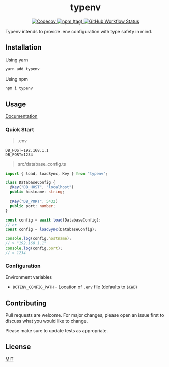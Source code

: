 <h1 align="center">typenv</h1>
<p align="center"> 
  <a href="https://codecov.io/gh/mcountryman/typenv" target="_blank">
    <img alt="Codecov" src="https://img.shields.io/codecov/c/github/mcountryman/typenv?style=flat-square">
  </a>
  <a href="https://www.npmjs.com/package/typenv">
    <img alt="npm (tag)" src="https://img.shields.io/npm/v/typenv/latest?style=flat-square">
  </a>
  <a href="https://github.com/mcountryman/typenv/actions?query=workflow%3ABuild">
    <img alt="GitHub Workflow Status" src="https://img.shields.io/github/workflow/status/mcountryman/typenv/Build?style=flat-square">
  </a>
</p>

Typenv intends to provide .env configuration with type safety in mind.

## Installation
Using yarn
```bash
yarn add typenv
```
Using npm
```bash
npm i typenv
```

## Usage
[Documentation](https://mcountryman.github.io/typenv/)

### Quick Start
> .env
```
DB_HOST=192.168.1.1
DB_PORT=1234
```
> src/database_config.ts
```typescript
import { load, loadSync, Key } from "typenv"; 

class DatabaseConfig {
  @Key("DB_HOST", "localhost")
  public hostname: string;

  @Key("DB_PORT", 5432)
  public port: number;
}

const config = await load(DatabaseConfig);
// or
const config = loadSync(DatabaseConfig);

console.log(config.hostname);
// > "192.168.1.1"
console.log(config.port);
// > 1234
```

### Configuration
Environment variables
* `DOTENV_CONFIG_PATH` - Location of `.env` file (defaults to `$CWD`)

## Contributing
Pull requests are welcome. For major changes, please open an issue first to discuss what 
you would like to change.

Please make sure to update tests as appropriate.

## License
[MIT](LICENSE.md)
